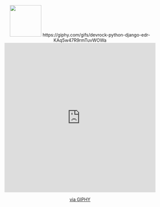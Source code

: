 <div id="header" align="center">
  <img src="https://giphy.com/gifs/devrock-python-django-edr-KAq5w47R9rmTuvWOWa" width="100"/>
  https://giphy.com/gifs/devrock-python-django-edr-KAq5w47R9rmTuvWOWa
  <iframe src="https://giphy.com/embed/KAq5w47R9rmTuvWOWa" width="480" height="476" frameBorder="0" class="giphy-embed" allowFullScreen></iframe><p><a href="">via GIPHY</a></p>
</div>
